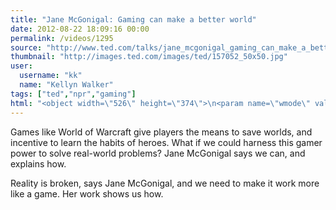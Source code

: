 ```yaml
---
title: "Jane McGonigal: Gaming can make a better world"
date: 2012-08-22 18:09:16 00:00
permalink: /videos/1295
source: "http://www.ted.com/talks/jane_mcgonigal_gaming_can_make_a_better_world.html"
thumbnail: "http://images.ted.com/images/ted/157052_50x50.jpg"
user:
  username: "kk"
  name: "Kellyn Walker"
tags: ["ted","npr","gaming"]
html: "<object width=\"526\" height=\"374\">\n<param name=\"wmode\" value=\"transparent\"><param name=\"movie\" value=\"http://video.ted.com/assets/player/swf/EmbedPlayer.swf\"><param name=\"allowFullScreen\" value=\"true\"><param name=\"allowScriptAccess\" value=\"always\"><param name=\"wmode\" value=\"transparent\"><param name=\"bgColor\" value=\"#ffffff\"><param name=\"flashvars\" value=\"vu=http://video.ted.com/talk/stream/2010/Blank/JaneMcGonigal_2010-320k.mp4&amp;su=http://images.ted.com/images/ted/tedindex/embed-posters/JaneMcGonigal-2010.embed_thumbnail.jpg&amp;vw=512&amp;vh=288&amp;ap=0&amp;ti=799&amp;lang=en&amp;introDuration=15330&amp;adDuration=4000&amp;postAdDuration=830&amp;adKeys=talk=jane_mcgonigal_gaming_can_make_a_better_world;year=2010;theme=the_rise_of_collaboration;theme=media_that_matters;theme=design_like_you_give_a_damn;theme=art_unusual;theme=what_s_next_in_tech;event=TED2010;tag=computers;tag=design;tag=entertainment;tag=gaming;tag=global+issues;tag=play;&amp;preAdTag=tconf.ted/embed;tile=1;sz=512x288;\"><embed src=\"http://video.ted.com/assets/player/swf/EmbedPlayer.swf\" pluginspace=\"http://www.macromedia.com/go/getflashplayer\" type=\"application/x-shockwave-flash\" wmode=\"transparent\" bgcolor=\"#ffffff\" width=\"526\" height=\"374\" allowfullscreen=\"true\" allowscriptaccess=\"always\" flashvars=\"vu=http://video.ted.com/talk/stream/2010/Blank/JaneMcGonigal_2010-320k.mp4&amp;su=http://images.ted.com/images/ted/tedindex/embed-posters/JaneMcGonigal-2010.embed_thumbnail.jpg&amp;vw=512&amp;vh=288&amp;ap=0&amp;ti=799&amp;lang=en&amp;introDuration=15330&amp;adDuration=4000&amp;postAdDuration=830&amp;adKeys=talk=jane_mcgonigal_gaming_can_make_a_better_world;year=2010;theme=the_rise_of_collaboration;theme=media_that_matters;theme=design_like_you_give_a_damn;theme=art_unusual;theme=what_s_next_in_tech;event=TED2010;tag=computers;tag=design;tag=entertainment;tag=gaming;tag=global+issues;tag=play;&amp;preAdTag=tconf.ted/embed;tile=1;sz=512x288;\"></embed></object>"
---
```


Games like World of Warcraft give players the means to save worlds, and incentive to learn the habits of heroes. What if we could harness this gamer power to solve real-world problems? Jane McGonigal says we can, and explains how.

Reality is broken, says Jane McGonigal, and we need to make it work more like a game. Her work shows us how.
